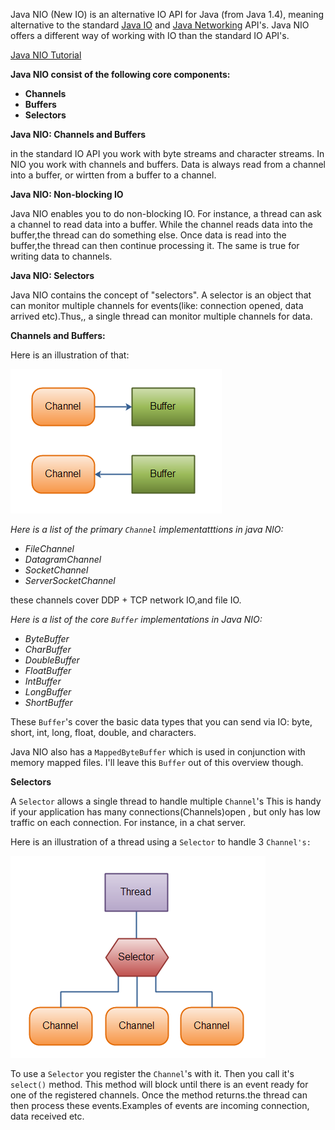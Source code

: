 Java NIO \(New IO\) is an alternative IO API for Java \(from Java 1.4\), meaning alternative to the standard [Java IO](http://tutorials.jenkov.com/java-io/index.html) and [Java Networking](http://tutorials.jenkov.com/java-networking/index.html) API's. Java NIO offers a different way of working with IO than the standard IO API's.

[Java NIO Tutorial](http://tutorials.jenkov.com/java-nio/overview.html)

**Java NIO consist of the following core components:**

* **Channels**
* **Buffers**
* **Selectors**

**Java NIO: Channels and Buffers**

in the standard IO API you work with byte streams and character streams. In NIO you work with channels and buffers. Data is always read from a channel into a buffer, or wirtten from a buffer to a channel.

**Java NIO: Non-blocking IO**

Java NIO enables you to do non-blocking IO. For instance, a thread can ask a channel to read data into a buffer. While the channel   reads data into the buffer,the thread can do something else. Once data is read into the buffer,the thread can then continue processing it. The same is true for writing data to channels.

**Java NIO: Selectors**

Java NIO contains the concept of "selectors". A selector is an object that can monitor multiple channels for events\(like: connection opened, data arrived etc\).Thus,, a single thread can monitor multiple channels for data.

**Channels and  Buffers:**

Here is an illustration of that:

![](/assets/nio_channels_buffers.png)

_Here is a list of the primary _`Channel`_ implementatttions in java NIO:_

* _FileChannel_
* _DatagramChannel_
* _SocketChannel_
* _ServerSocketChannel_

these channels cover DDP + TCP network IO,and file IO.

_Here is a list of the core _`Buffer`_ implementations in Java NIO:_

* _ByteBuffer_
* _CharBuffer_
* _DoubleBuffer_
* _FloatBuffer_
* _IntBuffer_
* _LongBuffer_
* _ShortBuffer_

These `Buffer`'s cover the basic data types that you can send via IO: byte, short, int, long, float, double, and characters.

Java NIO also has a `MappedByteBuffer` which is used in conjunction with memory mapped files. I'll leave this `Buffer` out of this overview though.

**Selectors**

A `Selector` allows a single thread to handle multiple `Channel`'s This is handy if your application has many connections\(Channels\)open , but only has low traffic on each connection. For instance, in a chat server.

Here is an illustration of a thread using a `Selector` to handle 3 `Channel's:`

![](/assets/nio_selectors.png)

To use a `Selector` you register the `Channel`'s with it. Then you call it's `select()` method. This method will block until there is an event ready for one of the registered channels. Once the method returns.the  thread can then process these events.Examples of events are incoming connection, data received etc.

